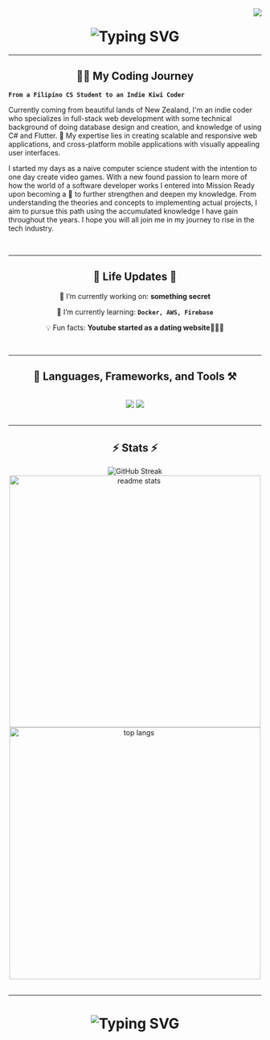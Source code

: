 <img align="right" src="https://visitor-badge.laobi.icu/badge?page_id=db1340.db1340" />

<h1 align="center">
    <img src="https://readme-typing-svg.herokuapp.com?font=VT323&size=50&pause=1000&color=BA87F3&background=1414FF00&random=false&width=550&height=80&lines=%F0%9F%93%A2+Welcome+Coders!!!+%F0%9F%93%A2;I'm+Daryl+Brian+Bonilla+%F0%9F%91%A8%F0%9F%8F%BB%E2%80%8D%F0%9F%94%AC" alt="Typing SVG" />
</h1>

<hr/>

<h2 align="center">👨‍💻 My Coding Journey</h2>
  
**`From a Filipino CS Student to an Indie Kiwi Coder`**

Currently coming from beautiful lands of New Zealand, I'm an indie coder who specializes in full-stack web development with some technical background of doing database design and creation, and knowledge of using C# and Flutter. 🚀 My expertise lies in creating scalable and responsive web applications, and cross-platform mobile applications with visually appealing user interfaces. 

I started my days as a naive computer science student with the intention to one day create video games. With a new found passion to learn more of how the world of a software developer works I entered into Mission Ready upon becoming a 🥝 to further strengthen and deepen my knowledge. From understanding the theories and concepts to implementing actual projects, I aim to pursue this path using the accumulated knowledge I have gain throughout the years. I hope you will all join me in my journey to rise in the tech industry.   

<br/>
<hr/>

<h2 align="center">🌴 Life Updates 🌴</h2>

<div align="center">
 
🔭 I’m currently working on: **something secret**
 
🌱 I’m currently learning: **`Docker, AWS, Firebase`**

💡 Fun facts: **Youtube started as a dating website💌💌💌**

 </div>
 
<br/>
<hr/>

<h2 align="center">🧰 Languages, Frameworks, and Tools ⚒️</h2>

<br/>
<div align="center">
    <img src="https://skillicons.dev/icons?i=react,bootstrap,html,css,javascript,ts,flutter,cs,figma,tailwind,vite" />
    <img src="https://skillicons.dev/icons?i=nodejs,python,express,firebase,mongodb,nextjs,mysql,php,git,vscode,visualstudio,github" />
</div>

<br/>
<hr/>

<h2 align="center">⚡ Stats ⚡</h2>

<div align=center>
 <img src="https://streak-stats.demolab.com?user=db1340&theme=midnight-purple" alt="GitHub Streak" />
  <img width=500 src="https://github-readme-stats-dun-one-32.vercel.app/api?username=db1340&count_private=true&show_icons=true&theme=react&rank_icon=github&border_radius=10" alt="readme stats" />
  <br/>
  <img width=500 src="https://github-readme-stats-dun-one-32.vercel.app/api/top-langs/?username=db1340&layout=compact&theme=react&border_radius=10&size_weight=0.5&count_weight=0.5&exclude_repo=github-readme-stats" alt="top langs"/>
</div>

<br/>

<hr/>

<h1 align="center">
    <img src="https://readme-typing-svg.herokuapp.com?font=VT323&size=50&pause=1000&color=BA87F3&background=1414FF00&center=true&vCenter=true&random=false&width=800&height=80&lines=%E2%9C%A8%F0%9F%8E%89Thanks+for+Visiting!%F0%9F%8E%89%E2%9C%A8;Feel+free+to+DM+me+on+LinkedIn;I'm+always+down+to+collab!+%F0%9F%95%BA" alt="Typing SVG" />
</h1>

